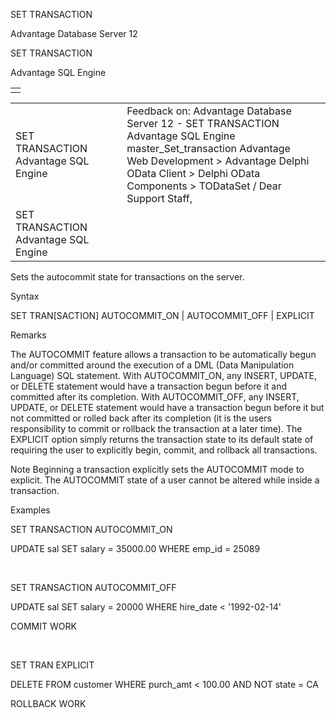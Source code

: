 SET TRANSACTION




Advantage Database Server 12  

SET TRANSACTION

Advantage SQL Engine

|  |
| --- |
|  |

|  |  |  |  |  |
| --- | --- | --- | --- | --- |
| SET TRANSACTION  Advantage SQL Engine |  |  | Feedback on: Advantage Database Server 12 - SET TRANSACTION Advantage SQL Engine master\_Set\_transaction Advantage Web Development > Advantage Delphi OData Client > Delphi OData Components > TODataSet / Dear Support Staff, |  |
| SET TRANSACTION  Advantage SQL Engine |  |  |  |  |

Sets the autocommit state for transactions on the server.

Syntax

SET TRAN[SACTION] AUTOCOMMIT\_ON | AUTOCOMMIT\_OFF | EXPLICIT

Remarks

The AUTOCOMMIT feature allows a transaction to be automatically begun and/or committed around the execution of a DML (Data Manipulation Language) SQL statement. With AUTOCOMMIT\_ON, any INSERT, UPDATE, or DELETE statement would have a transaction begun before it and committed after its completion. With AUTOCOMMIT\_OFF, any INSERT, UPDATE, or DELETE statement would have a transaction begun before it but not committed or rolled back after its completion (it is the users responsibility to commit or rollback the transaction at a later time). The EXPLICIT option simply returns the transaction state to its default state of requiring the user to explicitly begin, commit, and rollback all transactions.

Note Beginning a transaction explicitly sets the AUTOCOMMIT mode to explicit. The AUTOCOMMIT state of a user cannot be altered while inside a transaction.

Examples

SET TRANSACTION AUTOCOMMIT\_ON

UPDATE sal SET salary = 35000.00 WHERE emp\_id = 25089

 

SET TRANSACTION AUTOCOMMIT\_OFF

UPDATE sal SET salary = 20000 WHERE hire\_date < '1992-02-14'

COMMIT WORK

 

SET TRAN EXPLICIT

DELETE FROM customer WHERE purch\_amt < 100.00 AND NOT state = CA

ROLLBACK WORK